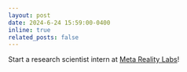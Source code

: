 ```yaml
---
layout: post
date: 2024-6-24 15:59:00-0400
inline: true
related_posts: false
---
```


Start a research scientist intern at <a href="https://about.meta.com/realitylabs/">Meta Reality Labs</a>!
